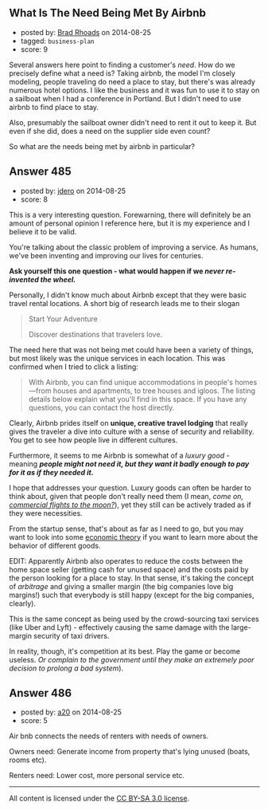 ## What Is The Need Being Met By Airbnb

- posted by: [Brad Rhoads](https://stackexchange.com/users/42121/brad-rhoads) on 2014-08-25
- tagged: `business-plan`
- score: 9

<p>Several answers here point to finding a customer's <em>need</em>. How do we precisely define what a need is? Taking airbnb, the model I'm closely modeling, people traveling do need a place to stay, but there's was already numerous hotel options. I like the business and it was fun to use it to stay on a sailboat when I had a conference in Portland. But I didn't need to use airbnb to find place to stay. </p>

<p>Also, presumably the sailboat owner didn't need to rent it out to keep it. But even if she did, does a need on the supplier side even count?</p>

<p>So what are the needs being met by airbnb in particular?</p>



## Answer 485

- posted by: [jdero](https://stackexchange.com/users/1972448/jdero) on 2014-08-25
- score: 8

<p>This is a very interesting question. Forewarning, there will definitely be an amount of personal opinion I reference here, but it is my experience and I believe it to be valid.</p>

<p>You're talking about the classic problem of improving a service. As humans, we've been inventing and improving our lives for centuries. </p>

<p><strong>Ask yourself this one question - what would happen if we <em>never re-invented the wheel.</em></strong></p>

<p>Personally, I didn't know much about Airbnb except that they were basic travel rental locations. A short big of research leads me to their slogan</p>

<blockquote>
  <p>Start Your Adventure </p>
  
  <p>Discover destinations that travelers love.</p>
</blockquote>

<p>The need here that was not being met could have been a variety of things, but most likely was the unique services in each location. This was confirmed when I tried to click a listing:</p>

<blockquote>
  <p>With Airbnb, you can find unique accommodations in people's homes—from
  houses and apartments, to tree houses and igloos. The listing details
  below explain what you'll find in this space. If you have any
  questions, you can contact the host directly.</p>
</blockquote>

<p>Clearly, Airbnb prides itself on <strong>unique, creative travel lodging</strong> that really gives the traveler a dive into culture with a sense of security and reliability. You get to see how people live in different cultures.</p>

<p>Furthermore, it seems to me Airbnb is somewhat of a <em>luxury good</em> - meaning <strong><em>people might not need it, but they want it badly enough to pay for it as if they needed it.</em></strong></p>

<p>I hope that addresses your question. Luxury goods can often be harder to think about, given that people don't really need them (I mean, <em>come on, <a href="http://en.wikipedia.org/wiki/Space_tourism" rel="nofollow">commercial flights to the moon?</a></em>), yet they still can be actively traded as if they were necessities.</p>

<p>From the startup sense, that's about as far as I need to go, but you may want to look into some <a href="http://en.wikipedia.org/wiki/Luxury_goods" rel="nofollow">economic theory</a> if you want to learn more about the behavior of different goods.</p>

<p>EDIT: Apparently Airbnb also operates to reduce the costs between the home space seller (getting cash for unused space) and the costs paid by the person looking for a place to stay. In that sense, it's taking the concept of <em>arbitrage</em> and giving a smaller margin (the big companies love big margins!) such that everybody is still happy (except for the big companies, clearly).</p>

<p>This is the same concept as being used by the crowd-sourcing taxi services (like Uber and Lyft) - effectively causing the same damage with the large-margin security of taxi drivers.</p>

<p>In reality, though, it's competition at its best. Play the game or become useless. <em>Or complain to the government until they make an extremely poor decision to prolong a bad system</em>).</p>



## Answer 486

- posted by: [a20](https://stackexchange.com/users/54595/a20) on 2014-08-25
- score: 5

<p>Air bnb connects the needs of renters with needs of owners.</p>

<p>Owners need: Generate income from property that's lying unused (boats, rooms etc).</p>

<p>Renters need: Lower cost, more personal service etc.</p>




---

All content is licensed under the [CC BY-SA 3.0 license](https://creativecommons.org/licenses/by-sa/3.0/).

